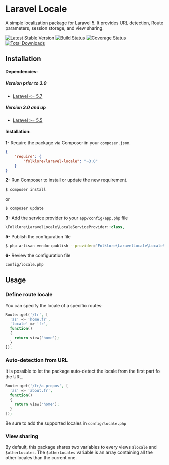 # Laravel Locale

A simple localization package for Laravel 5. It provides URL detection, Route parameters, session storage, and view sharing.

[![Latest Stable Version](https://poser.pugx.org/folklore/laravel-locale/v/stable.svg)](https://packagist.org/packages/folklore/laravel-locale)
[![Build Status](https://travis-ci.org/Folkloreatelier/laravel-locale.png?branch=master)](https://travis-ci.org/Folkloreatelier/laravel-locale)
[![Coverage Status](https://coveralls.io/repos/github/Folkloreatelier/laravel-locale/badge.svg?branch=master)](https://coveralls.io/github/Folkloreatelier/laravel-locale?branch=master)
[![Total Downloads](https://poser.pugx.org/folklore/laravel-locale/downloads.svg)](https://packagist.org/packages/folklore/laravel-locale)

## Installation

#### Dependencies:

##### Version prior to 3.0
* [Laravel <= 5.7](https://github.com/laravel/laravel)


##### Version 3.0 and up
* [Laravel >= 5.5](https://github.com/laravel/laravel)

#### Installation:

**1-** Require the package via Composer in your `composer.json`.
```json
{
	"require": {
		"folklore/laravel-locale": "~3.0"
	}
}
```

**2-** Run Composer to install or update the new requirement.

```bash
$ composer install
```

or

```bash
$ composer update
```

**3-** Add the service provider to your `app/config/app.php` file
```php
\Folklore\LaravelLocale\LocaleServiceProvider::class,
```

**5-** Publish the configuration file

```bash
$ php artisan vendor:publish --provider="Folklore\LaravelLocale\LocaleServiceProvider"
```

**6-** Review the configuration file

```
config/locale.php
```

## Usage

### Define route locale
You can specify the locale of a specific routes:
```php
Route::get('/fr', [
  'as' => 'home.fr',
  'locale' => 'fr',
  function()
  {
    return view('home');
  }
]);
```

### Auto-detection from URL
It is possible to let the package auto-detect the locale from the first part fo the URL.

```php
Route::get('/fr/a-propos', [
  'as' => 'about.fr',
  function()
  {
    return view('home');
  }
]);
```

Be sure to add the supported locales in `config/locale.php`

### View sharing
By default, this package shares two variables to every views `$locale` and `$otherLocales`. The `$otherLocales` variable is an array containing all the other locales than the current one.
